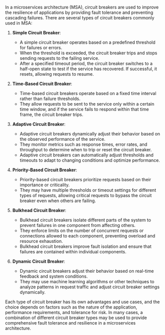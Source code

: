 In a microservices architecture (MSA), circuit breakers are used to improve the resilience of applications by providing fault tolerance and preventing cascading failures. There are several types of circuit breakers commonly used in MSA:

1. **Simple Circuit Breaker**:
    - A simple circuit breaker operates based on a predefined threshold for failures or errors.
    - When the threshold is exceeded, the circuit breaker trips and stops sending requests to the failing service.
    - After a specified timeout period, the circuit breaker switches to a half-open state to test if the service has recovered. If successful, it resets, allowing requests to resume.

2. **Time-Based Circuit Breaker**:
    - Time-based circuit breakers operate based on a fixed time interval rather than failure thresholds.
    - They allow requests to be sent to the service only within a certain time window, and if the service fails to respond within that time frame, the circuit breaker trips.

3. **Adaptive Circuit Breaker**:
    - Adaptive circuit breakers dynamically adjust their behavior based on the observed performance of the service.
    - They monitor metrics such as response times, error rates, and throughput to determine when to trip or reset the circuit breaker.
    - Adaptive circuit breakers can automatically adjust thresholds and timeouts to adapt to changing conditions and optimize performance.

4. **Priority-Based Circuit Breaker**:
    - Priority-based circuit breakers prioritize requests based on their importance or criticality.
    - They may have multiple thresholds or timeout settings for different types of requests, allowing critical requests to bypass the circuit breaker even when others are failing.

5. **Bulkhead Circuit Breaker**:
    - Bulkhead circuit breakers isolate different parts of the system to prevent failures in one component from affecting others.
    - They enforce limits on the number of concurrent requests or connections allowed to each component, preventing overload and resource exhaustion.
    - Bulkhead circuit breakers improve fault isolation and ensure that failures are contained within individual components.

6. **Dynamic Circuit Breaker**:
    - Dynamic circuit breakers adjust their behavior based on real-time feedback and system conditions.
    - They may use machine learning algorithms or other techniques to analyze patterns in request traffic and adjust circuit breaker settings dynamically.

Each type of circuit breaker has its own advantages and use cases, and the choice depends on factors such as the nature of the application, performance requirements, and tolerance for risk. In many cases, a combination of different circuit breaker types may be used to provide comprehensive fault tolerance and resilience in a microservices architecture.